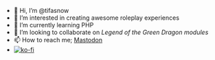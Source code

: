 - 👋 Hi, I’m @tifasnow
- 👀 I’m interested in creating awesome roleplay experiences
- 🌱 I’m currently learning PHP
- 💞️ I’m looking to collaborate on *Legend of the Green Dragon modules*
- 📫 How to reach me; <a rel="me" href="https://eegle.cloud/@tifa">Mastodon</a>
- [![ko-fi](https://ko-fi.com/img/githubbutton_sm.svg)](https://ko-fi.com/T6T7G8WFG)
<!---
tifasnow/tifasnow is a ✨ special ✨ repository because its `README.md` (this file) appears on your GitHub profile.
You can click the Preview link to take a look at your changes.
--->
